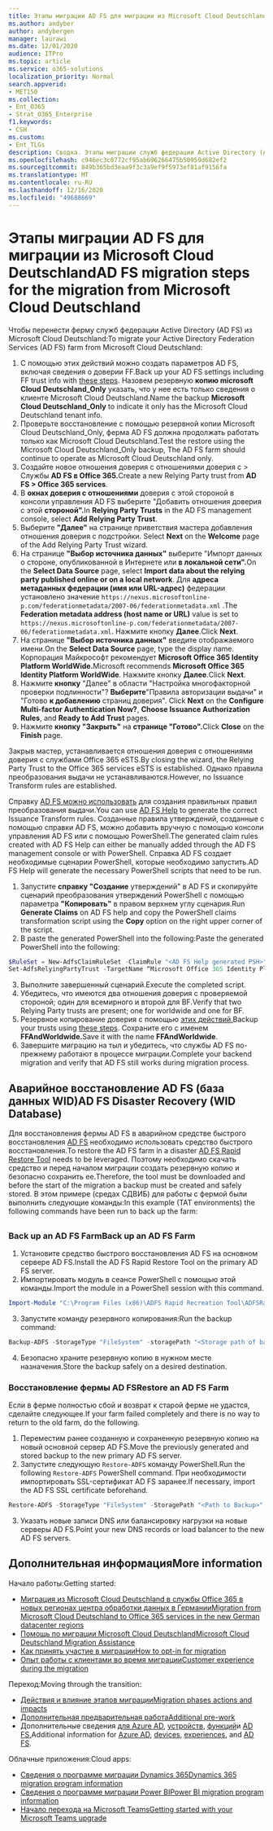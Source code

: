 ```yaml
---
title: Этапы миграции AD FS для миграции из Microsoft Cloud Deutschland
ms.author: andyber
author: andybergen
manager: laurawi
ms.date: 12/01/2020
audience: ITPro
ms.topic: article
ms.service: o365-solutions
localization_priority: Normal
search.appverid:
- MET150
ms.collection:
- Ent_O365
- Strat_O365_Enterprise
f1.keywords:
- CSH
ms.custom:
- Ent_TLGs
description: Сводка. Этапы миграции служб федерации Active Directory (AD FS) для миграции из Microsoft Cloud Deutschland.
ms.openlocfilehash: c946ec3c0772cf95ab696266475b50959d682ef2
ms.sourcegitcommit: 849b365bd3eaa9f3c3a9ef9f5973ef81af9156fa
ms.translationtype: MT
ms.contentlocale: ru-RU
ms.lasthandoff: 12/16/2020
ms.locfileid: "49688669"
---
```

# <a name="ad-fs-migration-steps-for-the-migration-from-microsoft-cloud-deutschland"></a><span data-ttu-id="8f174-103">Этапы миграции AD FS для миграции из Microsoft Cloud Deutschland</span><span class="sxs-lookup"><span data-stu-id="8f174-103">AD FS migration steps for the migration from Microsoft Cloud Deutschland</span></span>

<span data-ttu-id="8f174-104">Чтобы перенести ферму служб федерации Active Directory (AD FS) из Microsoft Cloud Deutschland:</span><span class="sxs-lookup"><span data-stu-id="8f174-104">To migrate your Active Directory Federation Services (AD FS) farm from Microsoft Cloud Deutschland:</span></span>

1. <span data-ttu-id="8f174-105">С помощью этих действий можно создать параметров [](#backup)AD FS, включая сведения о доверии FF.</span><span class="sxs-lookup"><span data-stu-id="8f174-105">Back up your AD FS settings including FF trust info with [these steps](#backup).</span></span> <span data-ttu-id="8f174-106">Назовем резервную **копию microsoft Cloud Deutschland_Only** указать, что у нее есть только сведения о клиенте Microsoft Cloud Deutschland.</span><span class="sxs-lookup"><span data-stu-id="8f174-106">Name the backup **Microsoft Cloud Deutschland_Only** to indicate it only has the Microsoft Cloud Deutschland tenant info.</span></span>
2. <span data-ttu-id="8f174-107">Проверьте восстановление с помощью резервной копии Microsoft Cloud Deutschland_Only, ферма AD FS должна продолжать работать только как Microsoft Cloud Deutschland.</span><span class="sxs-lookup"><span data-stu-id="8f174-107">Test the restore using the Microsoft Cloud Deutschland_Only backup, The AD FS farm should continue to operate as Microsoft Cloud Deutschland only.</span></span>
3. <span data-ttu-id="8f174-108">Создайте новое отношения доверия с отношениями доверия с > Службы **AD FS в Office 365.**</span><span class="sxs-lookup"><span data-stu-id="8f174-108">Create a new Relying Party trust from **AD FS >  Office 365 services**.</span></span>
4. <span data-ttu-id="8f174-109">В **окнах доверия с отношениями** доверия с этой стороной в консоли управления AD FS выберите "Добавить отношения доверия с этой **стороной".**</span><span class="sxs-lookup"><span data-stu-id="8f174-109">In **Relying Party Trusts** in the AD FS management console, select **Add Relying Party Trust**.</span></span>
5. <span data-ttu-id="8f174-110">Выберите **"Далее"** на странице приветствия мастера добавления отношения доверия с подстройки. </span><span class="sxs-lookup"><span data-stu-id="8f174-110">Select **Next** on the **Welcome** page of the Add Relying Party Trust wizard.</span></span>
6. <span data-ttu-id="8f174-111">На странице **"Выбор источника данных"** выберите "Импорт данных о стороне, опубликованной в Интернете или **в локальной сети".**</span><span class="sxs-lookup"><span data-stu-id="8f174-111">On the **Select Data Source** page, select **Import data about the relying party published online or on a local network**.</span></span> <span data-ttu-id="8f174-112">Для **адреса метаданных федерации (имя или URL-адрес)** федерации установлено значение `https://nexus.microsoftonline-p.com/federationmetadata/2007-06/federationmetadata.xml` .</span><span class="sxs-lookup"><span data-stu-id="8f174-112">The **Federation metadata address (host name or URL)** value is set to `https://nexus.microsoftonline-p.com/federationmetadata/2007-06/federationmetadata.xml`.</span></span> <span data-ttu-id="8f174-113">Нажмите кнопку **Далее**.</span><span class="sxs-lookup"><span data-stu-id="8f174-113">Click **Next**.</span></span>
7. <span data-ttu-id="8f174-114">На странице **"Выбор источника данных"** введите отображаемого имени.</span><span class="sxs-lookup"><span data-stu-id="8f174-114">On the **Select Data Source** page, type the display name.</span></span> <span data-ttu-id="8f174-115">Корпорация Майкрософт рекомендует **Microsoft Office 365 Identity Platform WorldWide.**</span><span class="sxs-lookup"><span data-stu-id="8f174-115">Microsoft recommends **Microsoft Office 365 Identity Platform WorldWide**.</span></span> <span data-ttu-id="8f174-116">Нажмите кнопку **Далее**.</span><span class="sxs-lookup"><span data-stu-id="8f174-116">Click **Next**.</span></span>
8. <span data-ttu-id="8f174-117">Нажмите **кнопку** "Далее" в области "Настройка многофакторной проверки подлинности"? **Выберите**"Правила авторизации выдачи" и "Готово **к добавлению** страниц доверия". </span><span class="sxs-lookup"><span data-stu-id="8f174-117">Click **Next** on the **Configure Multi-factor Authentication Now?**, **Choose Issuance Authorization Rules**, and **Ready to Add Trust** pages.</span></span>
9. <span data-ttu-id="8f174-118">Нажмите **кнопку "Закрыть"** на **странице "Готово".**</span><span class="sxs-lookup"><span data-stu-id="8f174-118">Click **Close** on the **Finish** page.</span></span>

<span data-ttu-id="8f174-119">Закрыв мастер, устанавливается отношения доверия с отношениями доверия с службами Office 365 eSTS.</span><span class="sxs-lookup"><span data-stu-id="8f174-119">By closing the wizard, the Relying Party Trust to the Office 365 services eSTS is established.</span></span> <span data-ttu-id="8f174-120">Однако правила преобразования выдачи не устанавливаются.</span><span class="sxs-lookup"><span data-stu-id="8f174-120">However, no Issuance Transform rules are established.</span></span>

<span data-ttu-id="8f174-121">Справку [AD FS можно использовать](https://adfshelp.microsoft.com/AadTrustClaims/ClaimsGenerator) для создания правильных правил преобразования выдачи.</span><span class="sxs-lookup"><span data-stu-id="8f174-121">You can use [AD FS Help](https://adfshelp.microsoft.com/AadTrustClaims/ClaimsGenerator) to generate the correct Issuance Transform rules.</span></span> <span data-ttu-id="8f174-122">Созданные правила утверждений, созданные с помощью справки AD FS, можно добавить вручную с помощью консоли управления AD FS или с помощью PowerShell.</span><span class="sxs-lookup"><span data-stu-id="8f174-122">The generated claim rules created with AD FS Help can either be manually added through the AD FS management console or with PowerShell.</span></span> <span data-ttu-id="8f174-123">Справка AD FS создает необходимые сценарии PowerShell, которые необходимо запустить.</span><span class="sxs-lookup"><span data-stu-id="8f174-123">AD FS Help will generate the necessary PowerShell scripts that need to be run.</span></span>  

1. <span data-ttu-id="8f174-124">Запустите **справку "Создание** утверждений" в AD FS и скопируйте сценарий преобразования утверждений PowerShell с помощью параметра **"Копировать"** в правом верхнем углу сценария.</span><span class="sxs-lookup"><span data-stu-id="8f174-124">Run **Generate Claims** on AD FS help and copy the PowerShell claims transformation script using the **Copy** option on the right upper corner of the script.</span></span>
2. <span data-ttu-id="8f174-125">В paste the generated PowerShell into the following:</span><span class="sxs-lookup"><span data-stu-id="8f174-125">Paste the generated PowerShell into the following:</span></span>

  ```powershell
  $RuleSet = New-AdfsClaimRuleSet -ClaimRule "<AD FS Help generated PSH>"
  Set-AdfsRelyingPartyTrust -TargetName “Microsoft Office 365 Identity Platform WorldWide” -IssuanceTransformRules $RuleSet.ClaimRulesString;
  ```
3.  <span data-ttu-id="8f174-126">Выполните завершенный сценарий.</span><span class="sxs-lookup"><span data-stu-id="8f174-126">Execute the completed script.</span></span>
4.  <span data-ttu-id="8f174-127">Убедитесь, что имеются два отношения доверия с проверяемой стороной; один для всемирного и второй для BF.</span><span class="sxs-lookup"><span data-stu-id="8f174-127">Verify that two Relying Party trusts are present; one for worldwide and one for BF.</span></span>
5.  <span data-ttu-id="8f174-128">Резервное копирование доверия с помощью [этих действий.](#backup)</span><span class="sxs-lookup"><span data-stu-id="8f174-128">Backup your trusts using [these steps](#backup).</span></span> <span data-ttu-id="8f174-129">Сохраните его с именем **FFAndWorldwide.**</span><span class="sxs-lookup"><span data-stu-id="8f174-129">Save it with the name **FFAndWorldwide**.</span></span>
6.  <span data-ttu-id="8f174-130">Завершите миграцию на тыл и убедитесь, что службы AD FS по-прежнему работают в процессе миграции.</span><span class="sxs-lookup"><span data-stu-id="8f174-130">Complete your backend migration and verify that AD FS still works during migration process.</span></span>

## <a name="ad-fs-disaster-recovery-wid-database"></a><span data-ttu-id="8f174-131">Аварийное восстановление AD FS (база данных WID)</span><span class="sxs-lookup"><span data-stu-id="8f174-131">AD FS Disaster Recovery (WID Database)</span></span>

<span data-ttu-id="8f174-132">Для восстановления фермы AD FS в аварийном средстве быстрого восстановления [AD FS](https://docs.microsoft.com/windows-server/identity/ad-fs/operations/ad-fs-rapid-restore-tool) необходимо использовать средство быстрого восстановления.</span><span class="sxs-lookup"><span data-stu-id="8f174-132">To restore the AD FS farm in a disaster [AD FS Rapid Restore Tool](https://docs.microsoft.com/windows-server/identity/ad-fs/operations/ad-fs-rapid-restore-tool) needs to be leveraged.</span></span> <span data-ttu-id="8f174-133">Поэтому необходимо скачать средство и перед началом миграции создать резервную копию и безопасно сохранить ее.</span><span class="sxs-lookup"><span data-stu-id="8f174-133">Therefore, the tool must be downloaded and before the start of the migration a backup must be created and safely stored.</span></span> <span data-ttu-id="8f174-134">В этом примере (средах СДВИБ) для работы с фермой были выполнить следующие команды:</span><span class="sxs-lookup"><span data-stu-id="8f174-134">In this example (TAT environments) the following commands have been run to back up the farm:</span></span>

<h2 id="backup"></h2>

### <a name="back-up-an-ad-fs-farm"></a><span data-ttu-id="8f174-135">Back up an AD FS Farm</span><span class="sxs-lookup"><span data-stu-id="8f174-135">Back up an AD FS Farm</span></span>

1. <span data-ttu-id="8f174-136">Установите средство быстрого восстановления AD FS на основном сервере AD FS.</span><span class="sxs-lookup"><span data-stu-id="8f174-136">Install the AD FS Rapid Restore Tool on the primary AD FS server.</span></span>
2. <span data-ttu-id="8f174-137">Импортировать модуль в сеансе PowerShell с помощью этой команды.</span><span class="sxs-lookup"><span data-stu-id="8f174-137">Import the module in a PowerShell session with this command.</span></span>

  ```powershell
  Import-Module "C:\Program Files (x86)\ADFS Rapid Recreation Tool\ADFSRapidRecreationTool.dll"
  ```
3. <span data-ttu-id="8f174-138">Запустите команду резервного копирования:</span><span class="sxs-lookup"><span data-stu-id="8f174-138">Run the backup command:</span></span>

  ```powershell
  Backup-ADFS -StorageType "FileSystem" -storagePath "<Storage path of backup>" -EncryptionPassword "<password>" -BackupComment "Restore Doku" -BackupDKM
  ```

4. <span data-ttu-id="8f174-139">Безопасно храните резервную копию в нужном месте назначения.</span><span class="sxs-lookup"><span data-stu-id="8f174-139">Store the backup safely on a desired destination.</span></span> 

### <a name="restore-an-ad-fs-farm"></a><span data-ttu-id="8f174-140">Восстановление фермы AD FS</span><span class="sxs-lookup"><span data-stu-id="8f174-140">Restore an AD FS Farm</span></span>

<span data-ttu-id="8f174-141">Если в ферме полностью сбой и возврат к старой ферме не удастся, сделайте следующее.</span><span class="sxs-lookup"><span data-stu-id="8f174-141">If your farm failed completely and there is no way to return to the old farm, do the following.</span></span> 

1. <span data-ttu-id="8f174-142">Переместим ранее созданную и сохраненную резервную копию на новый основной сервер AD FS.</span><span class="sxs-lookup"><span data-stu-id="8f174-142">Move the previously generated and stored backup to the new primary AD FS server.</span></span>
2. <span data-ttu-id="8f174-143">Запустите следующую `Restore-ADFS` команду PowerShell.</span><span class="sxs-lookup"><span data-stu-id="8f174-143">Run the following `Restore-ADFS` PowerShell command.</span></span> <span data-ttu-id="8f174-144">При необходимости импортировать SSL-сертификат AD FS заранее.</span><span class="sxs-lookup"><span data-stu-id="8f174-144">If necessary, import the AD FS SSL certificate beforehand.</span></span>

  ```powershell
  Restore-ADFS -StorageType "FileSystem" -StoragePath "<Path to Backup>" -DecryptionPassword "<password>" -GroupServiceAccountIdentifier "<gMSA>" -DBConnectionString "WID" -RestoreDKM
  ```

3. <span data-ttu-id="8f174-145">Указать новые записи DNS или балансировку нагрузки на новые серверы AD FS.</span><span class="sxs-lookup"><span data-stu-id="8f174-145">Point your new DNS records or load balancer to the new AD FS servers.</span></span>

## <a name="more-information"></a><span data-ttu-id="8f174-146">Дополнительная информация</span><span class="sxs-lookup"><span data-stu-id="8f174-146">More information</span></span>

<span data-ttu-id="8f174-147">Начало работы:</span><span class="sxs-lookup"><span data-stu-id="8f174-147">Getting started:</span></span>

- [<span data-ttu-id="8f174-148">Миграция из Microsoft Cloud Deutschland в службы Office 365 в новых регионах центра обработки данных в Германии</span><span class="sxs-lookup"><span data-stu-id="8f174-148">Migration from Microsoft Cloud Deutschland to Office 365 services in the new German datacenter regions</span></span>](ms-cloud-germany-transition.md)
- [<span data-ttu-id="8f174-149">Помощь по миграции Microsoft Cloud Deutschland</span><span class="sxs-lookup"><span data-stu-id="8f174-149">Microsoft Cloud Deutschland Migration Assistance</span></span>](https://aka.ms/germanymigrateassist)
- [<span data-ttu-id="8f174-150">Как принять участие в миграции</span><span class="sxs-lookup"><span data-stu-id="8f174-150">How to opt-in for migration</span></span>](ms-cloud-germany-migration-opt-in.md)
- [<span data-ttu-id="8f174-151">Опыт работы с клиентами во время миграции</span><span class="sxs-lookup"><span data-stu-id="8f174-151">Customer experience during the migration</span></span>](ms-cloud-germany-transition-experience.md)

<span data-ttu-id="8f174-152">Переход:</span><span class="sxs-lookup"><span data-stu-id="8f174-152">Moving through the transition:</span></span>

- [<span data-ttu-id="8f174-153">Действия и влияние этапов миграции</span><span class="sxs-lookup"><span data-stu-id="8f174-153">Migration phases actions and impacts</span></span>](ms-cloud-germany-transition-phases.md)
- [<span data-ttu-id="8f174-154">Дополнительная предварительная работа</span><span class="sxs-lookup"><span data-stu-id="8f174-154">Additional pre-work</span></span>](ms-cloud-germany-transition-add-pre-work.md)
- <span data-ttu-id="8f174-155">Дополнительные сведения [для Azure AD,](ms-cloud-germany-transition-azure-ad.md) [устройств,](ms-cloud-germany-transition-add-devices.md) [функций](ms-cloud-germany-transition-add-experience.md)и [AD FS.](ms-cloud-germany-transition-add-adfs.md)</span><span class="sxs-lookup"><span data-stu-id="8f174-155">Additional information for [Azure AD](ms-cloud-germany-transition-azure-ad.md), [devices](ms-cloud-germany-transition-add-devices.md), [experiences](ms-cloud-germany-transition-add-experience.md), and [AD FS](ms-cloud-germany-transition-add-adfs.md).</span></span>

<span data-ttu-id="8f174-156">Облачные приложения:</span><span class="sxs-lookup"><span data-stu-id="8f174-156">Cloud apps:</span></span>

- [<span data-ttu-id="8f174-157">Сведения о программе миграции Dynamics 365</span><span class="sxs-lookup"><span data-stu-id="8f174-157">Dynamics 365 migration program information</span></span>](https://aka.ms/d365ceoptin)
- [<span data-ttu-id="8f174-158">Сведения о программе миграции Power BI</span><span class="sxs-lookup"><span data-stu-id="8f174-158">Power BI migration program information</span></span>](https://aka.ms/pbioptin)
- [<span data-ttu-id="8f174-159">Начало перехода на Microsoft Teams</span><span class="sxs-lookup"><span data-stu-id="8f174-159">Getting started with your Microsoft Teams upgrade</span></span>](https://aka.ms/SkypeToTeams-Home)
